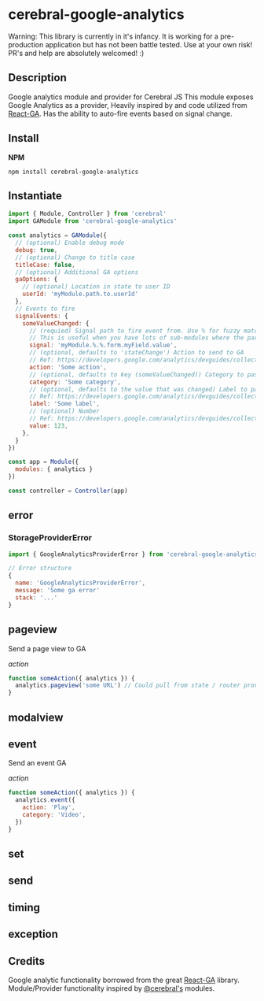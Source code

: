 # cerebral-google-analytics

Warning: This library is currently in it's infancy. It is working for a pre-production application but has not been battle tested. Use at your own risk!
PR's and help are absolutely welcomed! :)

## Description
Google analytics module and provider for Cerebral JS
This module exposes Google Analytics as a provider,
Heavily inspired by and code utilized from [React-GA](https://github.com/react-ga/react-ga).
Has the ability to auto-fire events based on signal change.

## Install
**NPM**

`npm install cerebral-google-analytics`

## Instantiate

```js
import { Module, Controller } from 'cerebral'
import GAModule from 'cerebral-google-analytics'

const analytics = GAModule({
  // (optional) Enable debug mode
  debug: true,
  // (optional) Change to title case
  titleCase: false,
  // (optional) Additional GA options
  gaOptions: {
    // (optional) Location in state to user ID
    userId: 'myModule.path.to.userId'
  },
  // Events to fire
  signalEvents: {
    someValueChanged: {
      // (requied) Signal path to fire event from. Use % for fuzzy matching.
      // This is useful when you have lots of sub-modules where the parent handles signals.
      signal: 'myModule.%.%.form.myField.value',
      // (optional, defaults to 'stateChange') Action to send to GA
      // Ref: https://developers.google.com/analytics/devguides/collection/analyticsjs/field-reference#eventAction
      action: 'Some action',
      // (optional, defaults to key (someValueChanged)) Category to pass to GA
      category: 'Some category',
      // (optional, defaults to the value that was changed) Label to pass to GA
      // Ref: https://developers.google.com/analytics/devguides/collection/analyticsjs/field-reference#eventLabel
      label: 'Some label',
      // (optional) Number
      // Ref: https://developers.google.com/analytics/devguides/collection/analyticsjs/field-reference#eventValue
      value: 123,
    },
  }
})

const app = Module({
  modules: { analytics }
})

const controller = Controller(app)
```

## error

### StorageProviderError

```js
import { GoogleAnalyticsProviderError } from 'cerebral-google-analytics'

// Error structure
{
  name: 'GoogleAnalyticsProviderError',
  message: 'Some ga error'
  stack: '...'  
}
```

## pageview
Send a page view to GA

*action*
```javascript
function someAction({ analytics }) {
  analytics.pageview('some URL') // Could pull from state / router provider
}
```
## modalview

## event
Send an event GA

*action*
```javascript
function someAction({ analytics }) {
  analytics.event({
    action: 'Play',
    category: 'Video',
  })
}
```

## set

## send

## timing

## exception

## Credits
Google analytic functionality borrowed from the great [React-GA](https://github.com/react-ga/react-ga) library.
Module/Provider functionality inspired by [@cerebral's](https://github.com/cerebral/cerebral/tree/next/packages/node_modules/%40cerebral) modules.